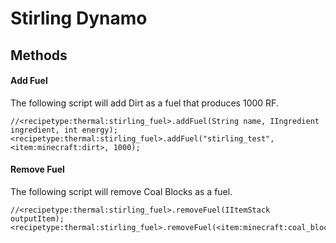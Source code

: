 # Stirling Dynamo

## Methods

#### Add Fuel

The following script will add Dirt as a fuel that produces 1000 RF.

```zenscript
//<recipetype:thermal:stirling_fuel>.addFuel(String name, IIngredient ingredient, int energy);
<recipetype:thermal:stirling_fuel>.addFuel("stirling_test", <item:minecraft:dirt>, 1000);
```

#### Remove Fuel

The following script will remove Coal Blocks as a fuel.

```zenscript
//<recipetype:thermal:stirling_fuel>.removeFuel(IItemStack outputItem);
<recipetype:thermal:stirling_fuel>.removeFuel(<item:minecraft:coal_block>);
```

